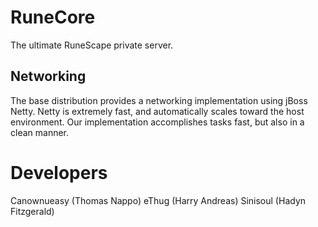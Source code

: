 RuneCore
===========
The ultimate RuneScape private server.

Networking
----------
The base distribution provides a networking implementation using jBoss Netty. Netty is extremely fast, and automatically scales toward the host environment. Our implementation accomplishes tasks fast, but also in a clean manner.

Developers
==========
Canownueasy (Thomas Nappo)
eThug (Harry Andreas)
Sinisoul (Hadyn Fitzgerald)
